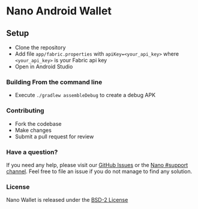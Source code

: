 # Nano Android Wallet

## Setup

* Clone the repository
* Add file `app/fabric.properties` with `apiKey=<your_api_key>` where `<your_api_key>` is your Fabric api key
* Open in Android Studio

### Building From the command line

* Execute `./gradlew assembleDebug` to create a debug APK

### Contributing

* Fork the codebase
* Make changes
* Submit a pull request for review

### Have a question?

If you need any help, please visit our [GitHub Issues](https://github.com/nanocurrency/nano-wallet-android/issues) or the [Nano #support channel](https://chat.nano.org). Feel free to file an issue if you do not manage to find any solution.

### License

Nano Wallet is released under the [BSD-2 License](https://github.com/nanocurrency/nano-wallet-android/blob/master/LICENSE)
